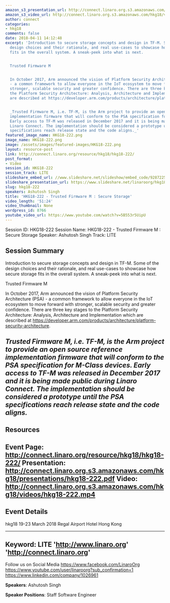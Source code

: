 ```yaml
---
amazon_s3_presentation_url: http://connect.linaro.org.s3.amazonaws.com/hkg18/presentations/hkg18-222.pdf
amazon_s3_video_url: http://connect.linaro.org.s3.amazonaws.com/hkg18/videos/hkg18-222.mp4
author: connect
categories:
- hkg18
comments: false
date: 2018-04-11 14:12:48
excerpt: 'Introduction to secure storage concepts and design in TF-M. Some of the
  design choices and their rationale, and real use-cases to showcase how secure storage
  fits in the overall system. A sneak-peek into what is next.


  Trusted Firmware M


  In October 2017, Arm announced the vision of Platform Security Architecture (PSA)
  - a common framework to allow everyone in the IoT ecosystem to move forward with
  stronger, scalable security and greater confidence. There are three key stages to
  the Platform Security Architecture: Analysis, Architecture and Implementation which
  are described at https://developer.arm.com/products/architecture/platform-security-architecture.


  _Trusted Firmware M, i.e. TF-M, is the Arm project to provide an open source reference
  implementation firmware that will conform to the PSA specification for M-Class devices.
  Early access to TF-M was released in December 2017 and it is being made public during
  Linaro Connect. The implementation should be considered a prototype until the PSA
  specifications reach release state and the code aligns._'
featured_image_name: HKG18-222.png
image_name: HKG18-222.png
image: /assets/images/featured-images/HKG18-222.png
layout: resource-post
link: http://connect.linaro.org/resource/hkg18/hkg18-222/
post_format:
- Video
session_id: HKG18-222
session_track: LITE
slideshare_embed_url: //www.slideshare.net/slideshow/embed_code/92872258
slideshare_presentation_url: https://www.slideshare.net/linaroorg/hkg18222-trusted-firmware-m-secure-storage
slug: hkg18-222
speakers: Ashutosh Singh
title: 'HKG18-222 - Trusted Firmware M : Secure Storage'
video_length: '51:24'
video_thumbnail: None
wordpress_id: 8766
youtube_video_url: https://www.youtube.com/watch?v=5B553r5UipU
---
```


Session ID: HKG18-222
Session Name: HKG18-222 - Trusted Firmware M : Secure Storage
Speaker: Ashutosh Singh
Track: LITE


## Session Summary
Introduction to secure storage concepts and design in TF-M. Some of the design choices and their rationale, and real use-cases to showcase how secure storage fits in the overall system. A sneak-peek into what is next.

Trusted Firmware M

In October 2017, Arm announced the vision of Platform Security Architecture (PSA) - a common framework to allow everyone in the IoT ecosystem to move forward with stronger, scalable security and greater confidence. There are three key stages to the Platform Security Architecture: Analysis, Architecture and Implementation which are described at https://developer.arm.com/products/architecture/platform-security-architecture.

_Trusted Firmware M, i.e. TF-M, is the Arm project to provide an open source reference implementation firmware that will conform to the PSA specification for M-Class devices. Early access to TF-M was released in December 2017 and it is being made public during Linaro Connect. The implementation should be considered a prototype until the PSA specifications reach release state and the code aligns._
---------------------------------------------------
## Resources
Event Page: http://connect.linaro.org/resource/hkg18/hkg18-222/
Presentation: http://connect.linaro.org.s3.amazonaws.com/hkg18/presentations/hkg18-222.pdf
Video: http://connect.linaro.org.s3.amazonaws.com/hkg18/videos/hkg18-222.mp4
 ---------------------------------------------------
## Event Details
hkg18
19-23 March 2018
Regal Airport Hotel Hong Kong

---------------------------------------------------
Keyword: LITE
'http://www.linaro.org'
'http://connect.linaro.org'
---------------------------------------------------
Follow us on Social Media
https://www.facebook.com/LinaroOrg
https://www.youtube.com/user/linaroorg?sub_confirmation=1
https://www.linkedin.com/company/1026961

**Speakers**: Ashutosh Singh

**Speaker Positions**: Staff Software Engineer
